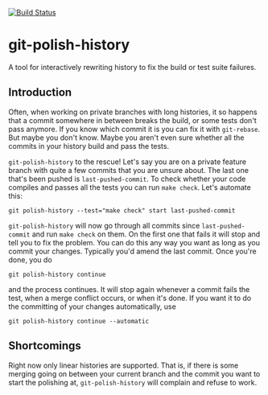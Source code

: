 [![Build Status](https://travis-ci.org/schani/git-polish-history.svg?branch=master)](https://travis-ci.org/schani/git-polish-history)

# git-polish-history

A tool for interactively rewriting history to fix the build or test
suite failures.

## Introduction

Often, when working on private branches with long histories, it so
happens that a commit somewhere in between breaks the build, or some
tests don't pass anymore.  If you know which commit it is you can fix
it with `git-rebase`.  But maybe you don't know.  Maybe you aren't
even sure whether all the commits in your history build and pass the
tests.

`git-polish-history` to the rescue!  Let's say you are on a private
feature branch with quite a few commits that you are unsure about.
The last one that's been pushed is `last-pushed-commit`.  To check
whether your code compiles and passes all the tests you can run `make
check`.  Let's automate this:

    git polish-history --test="make check" start last-pushed-commit

`git-polish-history` will now go through all commits since
`last-pushed-commit` and run `make check` on them.  On the first one
that fails it will stop and tell you to fix the problem.  You can do
this any way you want as long as you commit your changes.  Typically
you'd amend the last commit.  Once you're done, you do

    git polish-history continue

and the process continues.  It will stop again whenever a commit fails
the test, when a merge conflict occurs, or when it's done.  If you
want it to do the committing of your changes automatically, use

    git polish-history continue --automatic

## Shortcomings

Right now only linear histories are supported.  That is, if there is
some merging going on between your current branch and the commit you
want to start the polishing at, `git-polish-history` will complain and
refuse to work.
